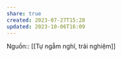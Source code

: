 ```yaml
---
share: true
created: 2023-07-27T15:28
updated: 2023-10-06T16:09
---
```

Nguồn:: [[Tự ngẫm nghĩ, trải nghiệm]]
